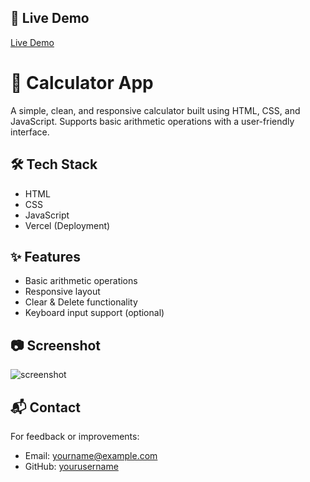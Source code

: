 ## 🚀 Live Demo

[Live Demo](https://calculatorr-1nav.vercel.app/)

# 🧮 Calculator App

A simple, clean, and responsive calculator built using HTML, CSS, and JavaScript. Supports basic arithmetic operations with a user-friendly interface.
## 🛠 Tech Stack

- HTML
- CSS
- JavaScript
- Vercel (Deployment)

## ✨ Features

- Basic arithmetic operations
- Responsive layout
- Clear & Delete functionality
- Keyboard input support (optional)

## 📷 Screenshot

![screenshot](./screenshot.png)

## 📬 Contact

For feedback or improvements:

- Email: yourname@example.com
- GitHub: [yourusername](https://github.com/yourusername)
